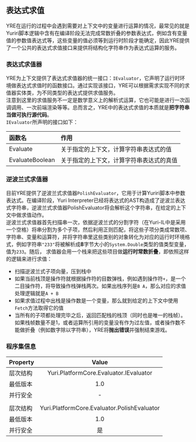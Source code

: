 ﻿## 表达式求值

YRE在运行的过程中会遇到需要对上下文中的变量进行运算的情况，最常见的就是Yuriri脚本逻辑中含有在编译阶段无法完成常数折叠的参数表达式，例如含有变量值的参数值表达式等，这些变量的值必须等到运行时阶段才能确定，因此YRE提供了一个公共的表达式求值接口来提供将结构化字符串作为表达式运算的服务。

### 表达式求值器
YRE为上下文提供了表达式求值器的统一接口：`IEvaluator`，它声明了运行时环境做表达式求值时的函数接口。通过实现该接口，YRE可以根据需求实现不同的求值器实体类，为不同类型的表达式提供求值服务。<br/>
注意到这里的求值服务不一定是数学意义上的解析式运算，它也可能是进行一次函调调用、一次前端渲染等等。总而言之，YRE中的表达式求值的本质就是**把字符串当做可执行源代码**。<br/>
`IEvaluator`所声明的接口如下：

| 函数名 | 作用 |
| :-------- | :-------- |
| Evaluate | 关于指定的上下文，计算字符串表达式的值 |
| EvaluateBoolean | 关于指定的上下文，计算字符串表达式的真值 |

### 逆波兰式求值器
目前YRE提供了逆波兰式求值器`PolishEvaluator`，它用于计算Yuriri脚本中参数表达式。在编译阶段，Yuri Interpreter已经将表达式的AST构造成了逆波兰表达式字符串，逆波兰式求值器PolishEvaluator将会解析这个字符串，在给定的上下文中做求值动作。<br/>
逆波兰式求值器首先扫描串一次，依据逆波兰式的分割字符（在Yuri-IL中是采用一个空格）将串分割为多个子项，然后利用正则匹配，将这些子项分类成常数项、字符串、变量和运算符，并将字符串里这些类别的对象转化为对应的运行时环境格式，例如字符串`"233"`将被解析成**8**字节大小的`System.Double`类型的值类型变量，值为`233`。随后， 求值器会用一个栈来把这些项目做**运行时常数折叠**，即依照这样的逻辑来进行求值：

- 扫描逆波兰式子项向量，压到栈中
- 如果当前栈顶是操作符就根据操作符的目数弹栈，例如遇到操作符`+`，是一个二目操作符，将导致操作栈弹栈两次。如果出栈序列是`B A`，那么对应的求值处理逻辑就是`A + B`
- 如果求值过程中出栈是操作数是一个变量，那么就到给定的上下文中使用`Fetch`方法取得它的值
- 当所有的子项都处理完毕之后，返回匹配栈的栈顶（同时也是唯一的栈帧）。如果栈帧数量不是1，或者运算所引用的变量没有作为过左值，或者操作数不能做折叠（例如数字除以字符串），YRE将**抛出错误**并强制结束游戏。

### 程序集信息
| Property | Value |
| :-------- | :--------: |
| 层次结构   | Yuri.PlatformCore.Evaluator.IEvaluator |
| 最低版本   | 1.0 |
| 并行安全   | - |
|||
| 层次结构   | Yuri.PlatformCore.Evaluator.PolishEvaluator |
| 最低版本   | 1.0 |
| 并行安全   | 是 |